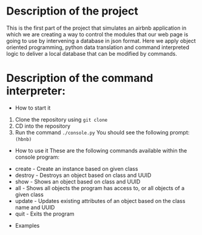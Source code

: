 # Description of the project
This is the first part of the project that simulates an airbnb application in which we are creating a way to control the modules that our web page is going to use by intervening a database in json format. Here we apply object oriented programming, python data translation and command interpreted logic to deliver a local database that can be modified by commands.
# Description of the command interpreter:
- How to start it
1. Clone the repository using ```git clone```
2. CD into the repository
3. Run the command ```./console.py```
   You should see the following prompt: ```(hbnb)```
- How to use it
These are the following commands available within the console program:
* create - Create an instance based on given class
* destroy - Destroys an object based on class and UUID
* show - Shows an object based on class and UUID
* all - Shows all objects the program has access to, or all objects of a given class
* update - Updates existing attributes of an object based on the class name and UUID
* quit - Exits the program
- Examples


